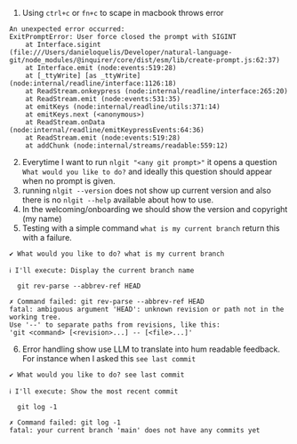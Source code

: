 1. Using `ctrl+c` or `fn+c` to scape in macbook throws error

```
An unexpected error occurred:
ExitPromptError: User force closed the prompt with SIGINT
    at Interface.sigint (file:///Users/danieloquelis/Developer/natural-language-git/node_modules/@inquirer/core/dist/esm/lib/create-prompt.js:62:37)
    at Interface.emit (node:events:519:28)
    at [_ttyWrite] [as _ttyWrite] (node:internal/readline/interface:1126:18)
    at ReadStream.onkeypress (node:internal/readline/interface:265:20)
    at ReadStream.emit (node:events:531:35)
    at emitKeys (node:internal/readline/utils:371:14)
    at emitKeys.next (<anonymous>)
    at ReadStream.onData (node:internal/readline/emitKeypressEvents:64:36)
    at ReadStream.emit (node:events:519:28)
    at addChunk (node:internal/streams/readable:559:12)
```

2. Everytime I want to run `nlgit "<any git prompt>"` it opens a question `What would you like to do?` and ideally this question should appear when no prompt is given.
3. running `nlgit --version` does not show up current version and also there is no `nlgit --help` available about how to use.
4. In the welcoming/onboarding we should show the version and copyright (my name)
5. Testing with a simple command `what is my current branch` return this with a failure.

```
✔ What would you like to do? what is my current branch

ℹ I'll execute: Display the current branch name

  git rev-parse --abbrev-ref HEAD

✗ Command failed: git rev-parse --abbrev-ref HEAD
fatal: ambiguous argument 'HEAD': unknown revision or path not in the working tree.
Use '--' to separate paths from revisions, like this:
'git <command> [<revision>...] -- [<file>...]'
```

6. Error handling show use LLM to translate into hum readable feedback. For instance when I asked this `see last commit`

```
✔ What would you like to do? see last commit

ℹ I'll execute: Show the most recent commit

  git log -1

✗ Command failed: git log -1
fatal: your current branch 'main' does not have any commits yet
```

